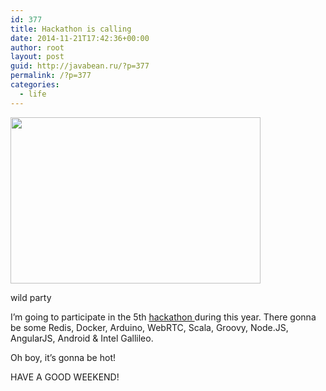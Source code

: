 ```yaml
---
id: 377
title: Hackathon is calling
date: 2014-11-21T17:42:36+00:00
author: root
layout: post
guid: http://javabean.ru/?p=377
permalink: /?p=377
categories:
  - life
---
```

<div style="width: 410px" class="wp-caption aligncenter">
  <img src="https://birthdayplanet.net/uploads/blogs/143/1/1_9f1257d054bb0e2919c28143ca01201007e2dda3.jpg" width="400" height="266" class />
  
  <p class="wp-caption-text">
    wild party
  </p>
</div>


  
I&#8217;m going to participate in the 5th <a href="https://iotroadshow.intel.com/en/home/" target="_blank">hackathon </a>during this year. There gonna be some Redis, Docker, Arduino, WebRTC, Scala, Groovy, Node.JS, AngularJS, Android & Intel Gallileo.

Oh boy, it&#8217;s gonna be hot!

HAVE A GOOD WEEKEND!
